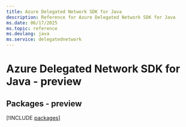 ```yaml
---
title: Azure Delegated Network SDK for Java
description: Reference for Azure Delegated Network SDK for Java
ms.date: 06/17/2025
ms.topic: reference
ms.devlang: java
ms.service: delegatednetwork
---
```

# Azure Delegated Network SDK for Java - preview
## Packages - preview
[!INCLUDE [packages](delegated-network-index.md)]